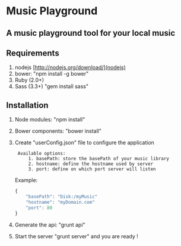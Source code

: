 # Music Playground
## A music playground tool for your local music

## Requirements

1. nodejs [http://nodejs.org/download/](nodejs)
2. bower: "npm install -g bower"
3. Ruby (2.0+)
3. Sass (3.3+) "gem install sass"

## Installation

1. Node modules: "npm install"
2. Bower components: "bower install"
3. Create "userConfig.json" file to configure the application

        Available options:
            1. basePath: store the basePath of your music library
            2. hostname: define the hostname used by server
            3. port: define on which port server will listen
        
    Example:
    ```js
    {
        "basePath": "Disk:/myMusic"
        "hostname": "myDomain.com"
        "port": 80
    }
    ```
    
4. Generate the api: "grunt api"
5. Start the server "grunt server" and you are ready !